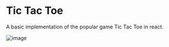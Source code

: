 # Tic Tac Toe

A basic implementation of the popular game Tic Tac Toe in react.

![image](https://github.com/Jacob19999/tick-tac-toe-react/assets/26366586/993fc594-e05b-4537-9da1-36d5080f5e28)
